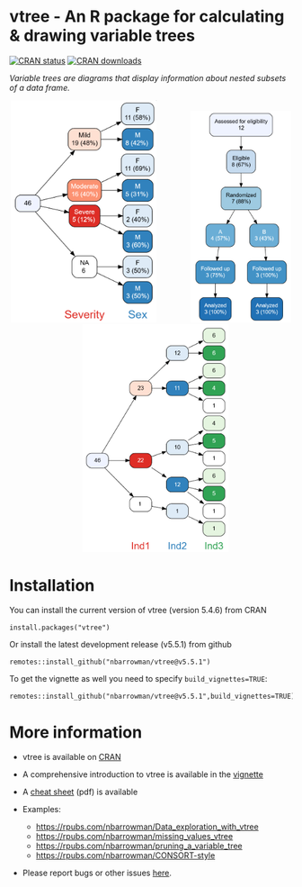 vtree - An R package for calculating & drawing variable trees
=====

[![CRAN
status](http://www.r-pkg.org/badges/version/vtree)](https://cran.r-project.org/package=vtree)
[![CRAN
downloads](https://cranlogs.r-pkg.org/badges/grand-total/vtree)](https://cranlogs.r-pkg.org/badges/grand-total/vtree)

*Variable trees are diagrams that display information about nested subsets of a data frame.*

<p align="center">
<img src="https://github.com/nbarrowman/vtree/blob/master/cheatsheets/png/v1.png" width="260">
&nbsp;&nbsp;&nbsp;&nbsp;&nbsp;&nbsp;&nbsp;&nbsp;&nbsp;&nbsp;&nbsp;&nbsp;&nbsp;
<img src="https://github.com/nbarrowman/vtree/blob/master/cheatsheets/png/t7.png" width="180">
&nbsp;&nbsp;&nbsp;
<img src="https://github.com/nbarrowman/vtree/blob/master/cheatsheets/png/t1.png" width="260">
</p>

# Installation

You can install the current version of vtree (version 5.4.6) from CRAN

```
install.packages("vtree")
```

Or install the latest development release (v5.5.1) from github

```
remotes::install_github("nbarrowman/vtree@v5.5.1")
```

To get the vignette as well you need to specify `build_vignettes=TRUE`:

```
remotes::install_github("nbarrowman/vtree@v5.5.1",build_vignettes=TRUE)
```

# More information

* vtree is available on [CRAN](https://cran.r-project.org/package=vtree)

* A comprehensive introduction to vtree is available in the [vignette](https://cran.r-project.org/web/packages/vtree/vignettes/vtree.html)

* A [cheat sheet](https://nbarrowman.github.io/cheatsheets/vtree_cheatsheet_5.0.0.pdf) (pdf) is available

* Examples: 
    * https://rpubs.com/nbarrowman/Data_exploration_with_vtree
    * https://rpubs.com/nbarrowman/missing_values_vtree
    * https://rpubs.com/nbarrowman/pruning_a_variable_tree
    * https://rpubs.com/nbarrowman/CONSORT-style

* Please report bugs or other issues [here](https://github.com/nbarrowman/vtree/issues).
